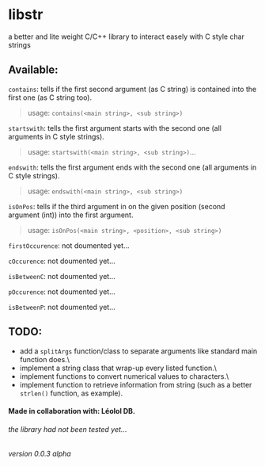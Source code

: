# libstr
a better and lite weight C/C++ library to interact easely with C style char strings

## Available:
`contains`: tells if the first second argument (as C string) is contained into the first one (as C string too).
> usage: `contains(<main string>, <sub string>)`

`startswith`: tells the first argument starts with the second one (all arguments in C style strings).
> usage: `startswith(<main string>, <sub string>)`...

`endswith`: tells the first argument ends with the second one (all arguments in C style strings).
> usage: `endswith(<main string>, <sub string>)`

`isOnPos`: tells if the third argument in on the given position (second argument (int)) into the first argument.
> usage: `isOnPos(<main string>, <position>, <sub string>)`

`firstOccurence`: not doumented yet...

`cOccurence`: not doumented yet...

`isBetweenC`: not doumented yet...

`pOccurence`: not doumented yet...

`isBetweenP`: not doumented yet...

## TODO:
- add a `splitArgs` function/class to separate arguments like standard main function does.\
- implement a string class that wrap-up every listed function.\
- implement functions to convert numerical values to characters.\
- implement function to retrieve information from string (such as a better `strlen()` function, as example).

#### Made in collaboration with: Léolol DB.
###### the library had not been tested yet...
###### version 0.0.3 alpha
